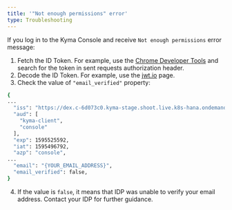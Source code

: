 ```yaml
---
title: '"Not enough permissions" error'
type: Troubleshooting
---
```


If you log in to the Kyma Console and receive `Not enough permissions` error message:

1. Fetch the ID Token. For example, use the [Chrome Developer Tools](https://developers.google.com/web/tools/chrome-devtools) and search for the token in sent requests authorization header.
2. Decode the ID Token. For example, use the [jwt.io](https://jwt.io/) page.
3. Check the value of `"email_verified"` property:

```bash
{
...
  "iss": "https://dex.c-6d073c0.kyma-stage.shoot.live.k8s-hana.ondemand.com",
  "aud": [
    "kyma-client",
    "console"
  ],
  "exp": 1595525592,
  "iat": 1595496792,
  "azp": "console",
...
  "email": "{YOUR_EMAIL_ADDRESS}",
  "email_verified": false,
}
```

4. If the value is `false`, it means that IDP was unable to verify your email address. Contact your IDP for further guidance.
